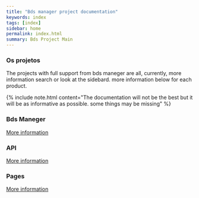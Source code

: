 ```yaml
---
title: "Bds manager project documentation"
keywords: index
tags: [index]
sidebar: home
permalink: index.html
summary: Bds Project Main
---
```


### Os projetos

The projects with full support from bds maneger are all, currently, more information search or look at the sidebard. more information below for each product.


{% include note.html content="The documentation will not be the best but it will be as informative as possible. some things may be missing" %}

### Bds Maneger

[More information](bds-maneger_whatis.html)
### API

[More information](bds-maneger-api_whatis.html)

### Pages

[More information](pages_whatis.html)

